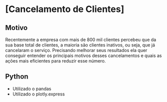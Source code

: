 # [Cancelamento de Clientes]

## Motivo
Recentemente a empresa com mais de 800 mil clientes percebeu que da sua base total de clientes, a maioria são clientes inativos, ou seja, que já cancelaram o serviço.
Precisando melhorar seus resultados ela quer conseguir entender os principais motivos desses cancelamentos e quais as ações mais eficientes para reduzir esse número.


## Python
* Utilizado o pandas
* Utilizado o plotly.express



